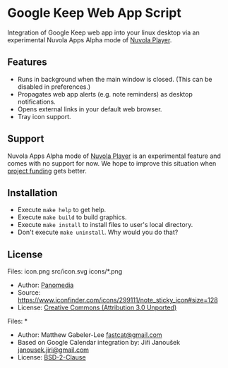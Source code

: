 Google Keep Web App Script
==============================

Integration of Google Keep web app into your linux desktop via
an experimental Nuvola Apps Alpha mode of
[Nuvola Player](https://github.com/tiliado/nuvolaplayer).

Features
--------

 * Runs in background when the main window is closed. (This can be disabled in preferences.)
 * Propagates web app alerts (e.g. note reminders) as desktop notifications.
 * Opens external links in your default web browser.
 * Tray icon support.
 
Support
-------

Nuvola Apps Alpha mode of [Nuvola Player](https://github.com/tiliado/nuvolaplayer) is an
experimental feature and comes with no support for now. We hope to improve this situation when
[project funding](https://tiliado.eu/nuvolaplayer/funding/) gets better.

Installation
------------

  * Execute ``make help`` to get help.
  * Execute ``make build`` to build graphics.
  * Execute ``make install`` to install files to user's local directory.
  * Don't execute ``make uninstall``. Why would you do that?

License
-------

Files: icon.png src/icon.svg icons/*.png

* Author: [Panomedia](https://www.iconfinder.com/paomedia) 
* Source: <https://www.iconfinder.com/icons/299111/note_sticky_icon#size=128>
* License: [Creative Commons (Attribution 3.0 Unported)](http://creativecommons.org/licenses/by/3.0/)

Files: *

* Author: Matthew Gabeler-Lee <fastcat@gmail.com>
* Based on Google Calendar integration by: Jiři Janoušek <janousek.jiri@gmail.com> 
* License: [BSD-2-Clause](./LICENSE)
